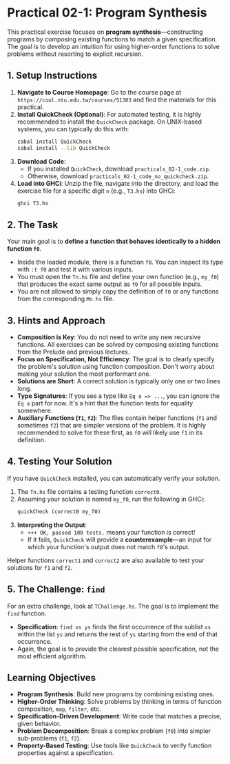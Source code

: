 # Practical 02-1: Program Synthesis

This practical exercise focuses on **program synthesis**—constructing programs by composing existing functions to match a given specification. The goal is to develop an intuition for using higher-order functions to solve problems without resorting to explicit recursion.

## 1. Setup Instructions

1.  **Navigate to Course Homepage**: Go to the course page at `https://cool.ntu.edu.tw/courses/51303` and find the materials for this practical.
2.  **Install QuickCheck (Optional)**: For automated testing, it is highly recommended to install the `QuickCheck` package. On UNIX-based systems, you can typically do this with:
    ```bash
    cabal install QuickCheck
    cabal install --lib QuickCheck
    ```
3.  **Download Code**:
    -   If you installed `QuickCheck`, download `practicals_02-1_code.zip`.
    -   Otherwise, download `practicals_02-1_code_no_quickcheck.zip`.
4.  **Load into GHCi**: Unzip the file, navigate into the directory, and load the exercise file for a specific digit `n` (e.g., `T3.hs`) into GHCi:
    ```bash
    ghci T3.hs
    ```

## 2. The Task

Your main goal is to **define a function that behaves identically to a hidden function `f0`**.

-   Inside the loaded module, there is a function `f0`. You can inspect its type with `:t f0` and test it with various inputs.
-   You must open the `Tn.hs` file and define your own function (e.g., `my_f0`) that produces the exact same output as `f0` for all possible inputs.
-   You are not allowed to simply copy the definition of `f0` or any functions from the corresponding `Mn.hs` file.

## 3. Hints and Approach

-   **Composition is Key**: You do not need to write any new recursive functions. All exercises can be solved by composing existing functions from the Prelude and previous lectures.
-   **Focus on Specification, Not Efficiency**: The goal is to clearly specify the problem's solution using function composition. Don't worry about making your solution the most performant one.
-   **Solutions are Short**: A correct solution is typically only one or two lines long.
-   **Type Signatures**: If you see a type like `Eq a => ...`, you can ignore the `Eq a` part for now. It's a hint that the function tests for equality somewhere.
-   **Auxiliary Functions (`f1`, `f2`)**: The files contain helper functions (`f1` and sometimes `f2`) that are simpler versions of the problem. It is highly recommended to solve for these first, as `f0` will likely use `f1` in its definition.

## 4. Testing Your Solution

If you have `QuickCheck` installed, you can automatically verify your solution.

1.  The `Tn.hs` file contains a testing function `correct0`.
2.  Assuming your solution is named `my_f0`, run the following in GHCi:
    ```haskell
    quickCheck (correct0 my_f0)
    ```
3.  **Interpreting the Output**:
    -   `+++ OK, passed 100 tests.` means your function is correct!
    -   If it fails, `QuickCheck` will provide a **counterexample**—an input for which your function's output does not match `f0`'s output.

Helper functions `correct1` and `correct2` are also available to test your solutions for `f1` and `f2`.

## 5. The Challenge: `find`

For an extra challenge, look at `TChallenge.hs`. The goal is to implement the `find` function.

-   **Specification**: `find xs ys` finds the first occurrence of the sublist `xs` within the list `ys` and returns the rest of `ys` starting from the end of that occurrence.
-   Again, the goal is to provide the clearest possible specification, not the most efficient algorithm.

## Learning Objectives

-   **Program Synthesis**: Build new programs by combining existing ones.
-   **Higher-Order Thinking**: Solve problems by thinking in terms of function composition, `map`, `filter`, etc.
-   **Specification-Driven Development**: Write code that matches a precise, given behavior.
-   **Problem Decomposition**: Break a complex problem (`f0`) into simpler sub-problems (`f1`, `f2`).
-   **Property-Based Testing**: Use tools like `QuickCheck` to verify function properties against a specification.